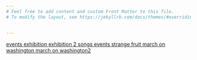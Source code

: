 ```yaml
---
# Feel free to add content and custom Front Matter to this file.
# To modify the layout, see https://jekyllrb.com/docs/themes/#overriding-theme-defaults


---
```


<a href="/theevents"> events </a>
<a href="/exhibitions" > exhibition </a>
<a href="exhibition2.html"> exhibition 2 </a>
<a href="/explore-songs" >songs </a>
<a href="/explore-events" >events </a>
<a href="/strangefruit" >strange fruit </a>
<a href="/ohfreedom" >march on washington  </a>
<a href="/howigotover" >march on washington2  </a>